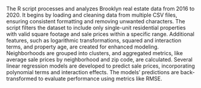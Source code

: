 The R script processes and analyzes Brooklyn real estate data from 2016 to 2020. It begins by loading and cleaning data from multiple CSV files, ensuring consistent formatting and removing unwanted characters. The script filters the dataset to include only single-unit residential properties with valid square footage and sale prices within a specific range. Additional features, such as logarithmic transformations, squared and interaction terms, and property age, are created for enhanced modeling. Neighborhoods are grouped into clusters, and aggregated metrics, like average sale prices by neighborhood and zip code, are calculated. Several linear regression models are developed to predict sale prices, incorporating polynomial terms and interaction effects. The models’ predictions are back-transformed to evaluate performance using metrics like RMSE.

